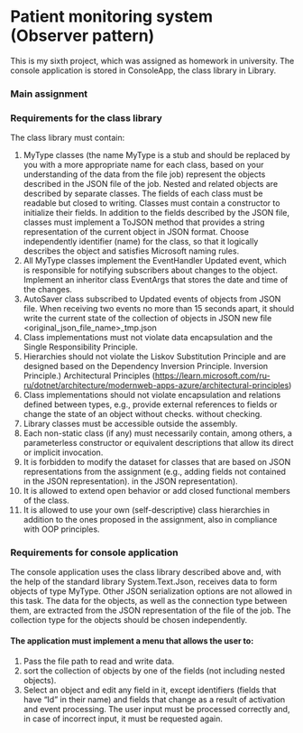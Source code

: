 # Patient monitoring system (Observer pattern)
This is my sixth project, which was assigned as homework in university. The console application is stored in ConsoleApp, the class library in Library.
### Main assignment
### Requirements for the class library
The class library must contain:
1) MyType classes (the name MyType is a stub and should be replaced by you with a more appropriate name for each class, based on your understanding of the data from the file
job) represent the objects described in the JSON file of the job. Nested and related objects are described by separate
classes. The fields of each class must be readable but closed to writing. Classes must contain a constructor to initialize their
fields. In addition to the fields described by the JSON file, classes must implement a ToJSON method that provides a string representation of the current object in JSON format. Choose independently
identifier (name) for the class, so that it logically describes the object and satisfies Microsoft naming rules.
3) All MyType classes implement the EventHandler<EventArgs> Updated event, which is responsible for notifying subscribers about changes to the object. Implement an inheritor class
EventArgs that stores the date and time of the changes.
4) AutoSaver class subscribed to Updated events of objects from JSON file. When receiving two events no more than 15 seconds apart, it should write the current
state of the collection of objects in JSON new file <original_json_file_name>_tmp.json
5) Class implementations must not violate data encapsulation and the Single Responsibility Principle.
6) Hierarchies should not violate the Liskov Substitution Principle and are designed based on the Dependency Inversion Principle.
Inversion Principle.) Architectural Principles (https://learn.microsoft.com/ru-ru/dotnet/architecture/modernweb-apps-azure/architectural-principles)
7) Class implementations should not violate encapsulation and relations defined between types, e.g., provide external references to fields or change the state of an object without checks.
without checking.
8) Library classes must be accessible outside the assembly.
9) Each non-static class (if any) must necessarily contain, among others,
a parameterless constructor or equivalent descriptions that allow its direct or
implicit invocation.
10) It is forbidden to modify the dataset for classes that are based on JSON representations from the assignment (e.g., adding fields not contained in the JSON representation).
in the JSON representation).
11) It is allowed to extend open behavior or add closed functional
members of the class.
12) It is allowed to use your own (self-descriptive) class hierarchies in addition to the ones
proposed in the assignment, also in compliance with OOP principles.
### Requirements for console application
The console application uses the class library described above and, with the help of the standard library System.Text.Json, receives data to form objects of type
MyType. Other JSON serialization options are not allowed in this task. The data for the objects, as well as the connection type between them, are extracted from the JSON representation of the file
of the job. The collection type for the objects should be chosen independently. 
#### The application must implement a menu that allows the user to:
1. Pass the file path to read and write data.
2. sort the collection of objects by one of the fields (not including nested objects).
3. Select an object and edit any field in it, except identifiers (fields that have “Id” in their name) and fields that change as a result of activation and
event processing. The user input must be processed correctly and, in case of incorrect input, it must be requested again.
